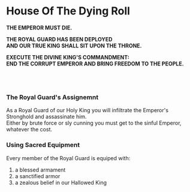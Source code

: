 # House Of The Dying Roll
  
**THE EMPEROR MUST DIE.**  
  
**THE ROYAL GUARD HAS BEEN DEPLOYED**  
**AND OUR TRUE KING SHALL SIT UPON THE THRONE.**  
  
**EXECUTE THE DIVINE KING'S COMMANDMENT:**  
**END THE CORRUPT EMPEROR AND BRING FREEDOM TO THE PEOPLE.**  

<br/><br/>

### The Royal Guard's Assignemnt
  
As a Royal Guard of our Holy King you will infiltrate the Emperor's Stronghold and assassinate him.  
Either by brute force or sly cunning you must get to the sinful Emperor, whatever the cost.  
  
### Using Sacred Equipment  
  
Every member of the Royal Guard is equiped with:  
1. a blessed armament
2. a sanctified armor
3. a zealous belief in our Hallowed King
  
